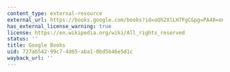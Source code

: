 ```yaml
---
content_type: external-resource
external_url: https://books.google.com/books?id=oQh2XlLH7FgC&pg=PA48=onepage#v=onepage&q&f=false
has_external_license_warning: true
license: https://en.wikipedia.org/wiki/All_rights_reserved
status: ''
title: Google Books
uid: 727ab542-99c7-4d65-aba1-0bd5b46e5d1c
wayback_url: ''
---
```

